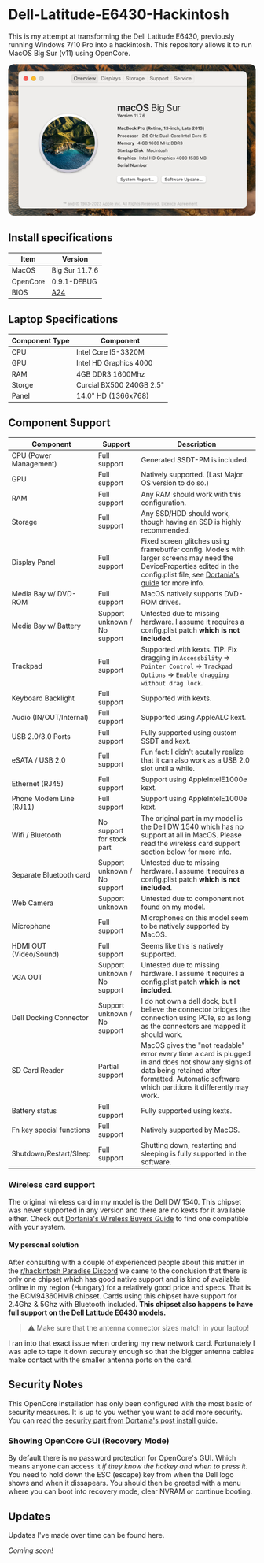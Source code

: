 # Dell-Latitude-E6430-Hackintosh
This is my attempt at transforming the Dell Latitude E6430, previously running Windows 7/10 Pro into a hackintosh. This repository allows it to run MacOS Big Sur (v11) using OpenCore.

![Image showing the about this mac window open in MacOS for proof of this working.](./aboutThisMac.png)

## Install specifications

| Item     | Version                                                                                     |
|----------|---------------------------------------------------------------------------------------------|
| MacOS    | Big Sur 11.7.6                                                                              |
| OpenCore | 0.9.1-DEBUG                                                                                 |
| BIOS     | [A24](https://www.dell.com/support/home/en-us/drivers/driversdetails?driverid=ng6cn&lwp=rt) |

## Laptop Specifications

| Component Type | Component                |
|----------------|--------------------------|
| CPU            | Intel Core I5-3320M      |
| GPU            | Intel HD Graphics 4000   |
| RAM            | 4GB DDR3 1600Mhz         |
| Storge         | Curcial BX500 240GB 2.5" |
| Panel          | 14.0" HD (1366x768)      |

## Component Support

| Component                | Support                      | Description                                                                                                                                                                                                                                                                  |
|--------------------------|------------------------------|------------------------------------------------------------------------------------------------------------------------------------------------------------------------------------------------------------------------------------------------------------------------------|
| CPU (Power Management)   | Full support                 | Generated SSDT-PM is included.                                                                                                                                                                                                                                               |
| GPU                      | Full support                 | Natively supported. (Last Major OS version to do so.)                                                                                                                                                                                                                        |
| RAM                      | Full support                 | Any RAM should work with this configuration.                                                                                                                                                                                                                                 |
| Storage                  | Full support                 | Any SSD/HDD should work, though having an SSD is highly recommended.                                                                                                                                                                                                         |
| Display Panel            | Full support                 | Fixed screen glitches using framebuffer config. Models with larger screens may need the DeviceProperties edited in the config.plist file, see [Dortania's guide](https://dortania.github.io/OpenCore-Install-Guide/config-laptop.plist/ivy-bridge.html#add-2) for more info. |
| Media Bay w/ DVD-ROM     | Full support                 | MacOS natively supports DVD-ROM drives.                                                                                                                                                                                                                                      |
| Media Bay w/ Battery     | Support unknown / No support | Untested due to missing hardware. I assume it requires a config.plist patch **which is not included**.                                                                                                                                                                       |
| Trackpad                 | Full support                 | Supported with kexts. TIP: Fix dragging in `Accessbility` => `Pointer Control` => `Trackpad Options` => `Enable dragging without drag lock`.                                                                                                                                 |
| Keyboard Backlight       | Full support                 | Supported with kexts.                                                                                                                                                                                                                                                        |
| Audio (IN/OUT/Internal)  | Full support                 | Supported using AppleALC kext.                                                                                                                                                                                                                                               |
| USB 2.0/3.0 Ports        | Full support                 | Fully supported using custom SSDT and kext.                                                                                                                                                                                                                                  |
| eSATA / USB 2.0          | Full support                 | Fun fact: I didn't acutally realize that it can also work as a USB 2.0 slot until a while.                                                                                                                                                                                   |
| Ethernet (RJ45)          | Full support                 | Support using AppleIntelE1000e kext.                                                                                                                                                                                                                                         |
| Phone Modem Line (RJ11)  | Full support                 | Support using AppleIntelE1000e kext.                                                                                                                                                                                                                                         |
| Wifi / Bluetooth         | No support for stock part    | The original part in my model is the Dell DW 1540 which has no support at all in MacOS. Please read the wireless card support section below for more info.                                                                                                                   |
| Separate Bluetooth card  | Support unknown / No support | Untested due to missing hardware. I assume it requires a config.plist patch **which is not included**.                                                                                                                                                                       |
| Web Camera               | Support unknown              | Untested due to component not found on my model.                                                                                                                                                                                                                             |
| Microphone               | Full support                 | Microphones on this model seem to be natively supported by MacOS.                                                                                                                                                                                                            |
| HDMI OUT (Video/Sound)   | Full support                 | Seems like this is natively supported.                                                                                                                                                                                                                                       |
| VGA OUT                  | Support unknown / No support | Untested due to missing hardware. I assume it requires a config.plist patch **which is not included**.                                                                                                                                                                       |
| Dell Docking Connector   | Support unknown / No support | I do not own a dell dock, but I believe the connector bridges the connection using PCIe, so as long as the connectors are mapped it should work.                                                                                                                             |
| SD Card Reader           | Partial support              | MacOS gives the "not readable" error every time a card is plugged in and does not show any signs of data being retained after formatted. Automatic software which partitions it differently may work.                                                                        |
| Battery status           | Full support                 | Fully supported using kexts.                                                                                                                                                                                                                                                 |
| Fn key special functions | Full support                 | Natively supported by MacOS.                                                                                                                                                                                                                                                 |
| Shutdown/Restart/Sleep   | Full support                 | Shutting down, restarting and sleeping is fully supported in the software.                                                                                                                                                                                                   |

### Wireless card support

The original wireless card in my model is the Dell DW 1540. This chipset was never supported in any version and there are no kexts for it available either. Check out [Dortania's Wireless Buyers Guide](https://dortania.github.io/Wireless-Buyers-Guide/) to find one compatible with your system.

#### My personal solution

After consulting with a couple of experienced people about this matter in the [r/hackintosh Paradise Discord](https://discord.gg/u8V7N5C) we came to the conclusion that there is only one chipset which has good native support and is kind of available online in my region (Hungary) for a relatively good price and specs. That is the BCM94360HMB chipset. Cards using this chipset have support for 2.4Ghz & 5Ghz with Bluetooth included. **This chipset also happens to have full support on the Dell Latitude E6430 models.**

> ⚠️ Make sure that the antenna connector sizes match in your laptop!

I ran into that exact issue when ordering my new network card. Fortunately I was aple to tape it down securely enough so that the bigger antenna cables make contact with the smaller antenna ports on the card.

## Security Notes

This OpenCore installation has only been configured with the most basic of security measures. It is up to you wether you want to add more security. You can read the [security part from Dortania's post install guide](https://dortania.github.io/OpenCore-Post-Install/universal/security.html).

### Showing OpenCore GUI (Recovery Mode)

By default there is no password protection for OpenCore's GUI. Which means anyone can access it *if they know the hotkey and when to press it*. You need to hold down the ESC (escape) key from when the Dell logo shows and when it dissapears. You should then be greeted with a menu where you can boot into recovery mode, clear NVRAM or continue booting. 

## Updates

Updates I've made over time can be found here.

*Coming soon!*
